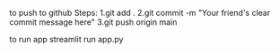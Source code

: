 to push to github
Steps:
1.git add .
2.git commit -m "Your friend's clear commit message here"
3.git push origin main

to run app
streamlit run app.py
